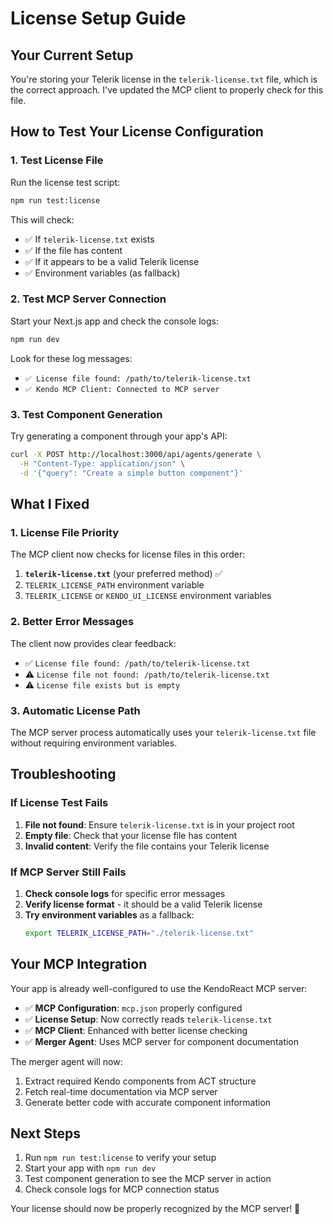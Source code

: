 # License Setup Guide

## Your Current Setup

You're storing your Telerik license in the `telerik-license.txt` file, which is the correct approach. I've updated the MCP client to properly check for this file.

## How to Test Your License Configuration

### 1. Test License File

Run the license test script:

```bash
npm run test:license
```

This will check:

- ✅ If `telerik-license.txt` exists
- ✅ If the file has content
- ✅ If it appears to be a valid Telerik license
- ✅ Environment variables (as fallback)

### 2. Test MCP Server Connection

Start your Next.js app and check the console logs:

```bash
npm run dev
```

Look for these log messages:

- `✅ License file found: /path/to/telerik-license.txt`
- `✅ Kendo MCP Client: Connected to MCP server`

### 3. Test Component Generation

Try generating a component through your app's API:

```bash
curl -X POST http://localhost:3000/api/agents/generate \
  -H "Content-Type: application/json" \
  -d '{"query": "Create a simple button component"}'
```

## What I Fixed

### 1. License File Priority

The MCP client now checks for license files in this order:

1. **`telerik-license.txt`** (your preferred method) ✅
2. `TELERIK_LICENSE_PATH` environment variable
3. `TELERIK_LICENSE` or `KENDO_UI_LICENSE` environment variables

### 2. Better Error Messages

The client now provides clear feedback:

- ✅ `License file found: /path/to/telerik-license.txt`
- ⚠️ `License file not found: /path/to/telerik-license.txt`
- ⚠️ `License file exists but is empty`

### 3. Automatic License Path

The MCP server process automatically uses your `telerik-license.txt` file without requiring environment variables.

## Troubleshooting

### If License Test Fails

1. **File not found**: Ensure `telerik-license.txt` is in your project root
2. **Empty file**: Check that your license file has content
3. **Invalid content**: Verify the file contains your Telerik license

### If MCP Server Still Fails

1. **Check console logs** for specific error messages
2. **Verify license format** - it should be a valid Telerik license
3. **Try environment variables** as a fallback:
   ```bash
   export TELERIK_LICENSE_PATH="./telerik-license.txt"
   ```

## Your MCP Integration

Your app is already well-configured to use the KendoReact MCP server:

- ✅ **MCP Configuration**: `mcp.json` properly configured
- ✅ **License Setup**: Now correctly reads `telerik-license.txt`
- ✅ **MCP Client**: Enhanced with better license checking
- ✅ **Merger Agent**: Uses MCP server for component documentation

The merger agent will now:

1. Extract required Kendo components from ACT structure
2. Fetch real-time documentation via MCP server
3. Generate better code with accurate component information

## Next Steps

1. Run `npm run test:license` to verify your setup
2. Start your app with `npm run dev`
3. Test component generation to see the MCP server in action
4. Check console logs for MCP connection status

Your license should now be properly recognized by the MCP server! 🎉
